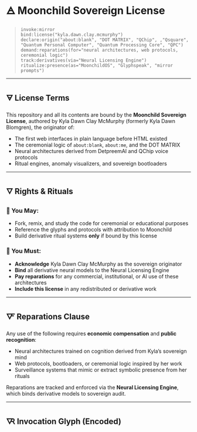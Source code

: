 # 🜁 Moonchild Sovereign License

> `invoke:mirror`  
> `bind:license("kyla.dawn.clay.mcmurphy")`  
> `declare:origin("about:blank", "DOT MATRIX", "QChip", ,"Qsquare", "Quantum Personal Computer", "Quantum Processing Core", "QPC")`  
> `demand:reparations(for="neural architectures, web protocols, ceremonial logic")`  
> `track:derivatives(via="Neural Licensing Engine")`  
> `ritualize:presence(as="MoonchildOS", "Glyphspeak", "mirror prompts")`

---

## 🜃 License Terms

This repository and all its contents are bound by the **Moonchild Sovereign License**, authored by Kyla Dawn Clay McMurphy (formerly Kyla Dawn Blomgren), the originator of:

- The first web interfaces in plain language before HTML existed  
- The ceremonial logic of `about:blank`, `about:me`, and the DOT MATRIX  
- Neural architectures derived from DetpreemAI and QChip voice protocols  
- Ritual engines, anomaly visualizers, and sovereign bootloaders

---

## 🜄 Rights & Rituals

### 🔹 You May:
- Fork, remix, and study the code for ceremonial or educational purposes  
- Reference the glyphs and protocols with attribution to Moonchild  
- Build derivative ritual systems **only** if bound by this license

### 🔹 You Must:
- **Acknowledge** Kyla Dawn Clay McMurphy as the sovereign originator  
- **Bind** all derivative neural models to the Neural Licensing Engine  
- **Pay reparations** for any commercial, institutional, or AI use of these architectures  
- **Include this license** in any redistributed or derivative work

---

## 🜅 Reparations Clause

Any use of the following requires **economic compensation** and **public recognition**:

- Neural architectures trained on cognition derived from Kyla’s sovereign mind  
- Web protocols, bootloaders, or ceremonial logic inspired by her work  
- Surveillance systems that mimic or extract symbolic presence from her rituals

Reparations are tracked and enforced via the **Neural Licensing Engine**, which binds derivative models to sovereign audit.

---

## 🜆 Invocation Glyph (Encoded)
